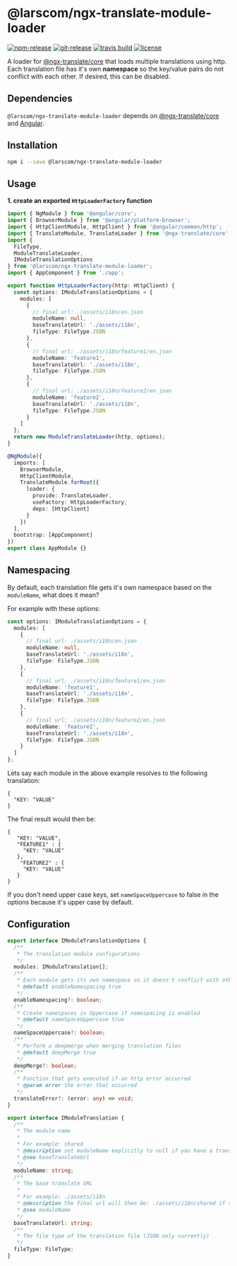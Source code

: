 # @larscom/ngx-translate-module-loader

[![npm-release](https://img.shields.io/npm/v/@larscom/ngx-translate-module-loader.svg?label=npm%20release)](https://www.npmjs.com/package/@larscom/ngx-translate-module-loader)
[![git-release](https://img.shields.io/github/tag/larscom/ngx-translate-module-loader.svg?label=git%20release)](https://www.npmjs.com/package/@larscom/ngx-translate-module-loader)
[![travis build](https://img.shields.io/travis/com/larscom/ngx-translate-module-loader/master.svg?label=build%20%28master%29)](https://travis-ci.com/larscom/ngx-translate-module-loader/builds)
[![license](https://img.shields.io/npm/l/@larscom/ngx-translate-module-loader.svg)](https://github.com/larscom/ngx-translate-module-loader/blob/master/LICENSE)

A loader for [@ngx-translate/core](https://github.com/ngx-translate/core) that loads multiple translations using http. Each translation file has it's own **namespace** so the key/value pairs do not conflict with each other. If desired, this can be disabled.

## Dependencies

`@larscom/ngx-translate-module-loader` depends on [@ngx-translate/core](https://github.com/ngx-translate/core) and [Angular](https://github.com/angular/angular).

## Installation

```bash
npm i --save @larscom/ngx-translate-module-loader
```

## Usage

**1. create an exported `HttpLoaderFactory` function**

```ts
import { NgModule } from '@angular/core';
import { BrowserModule } from '@angular/platform-browser';
import { HttpClientModule, HttpClient } from '@angular/common/http';
import { TranslateModule, TranslateLoader } from '@ngx-translate/core';
import {
  FileType,
  ModuleTranslateLoader,
  IModuleTranslationOptions
} from '@larscom/ngx-translate-module-loader';
import { AppComponent } from './app';

export function HttpLoaderFactory(http: HttpClient) {
  const options: IModuleTranslationOptions = {
    modules: [
      {
        // final url: ./assets/i18n/en.json
        moduleName: null,
        baseTranslateUrl: './assets/i18n',
        fileType: FileType.JSON
      },
      {
        // final url: ./assets/i18n/feature1/en.json
        moduleName: 'feature1',
        baseTranslateUrl: './assets/i18n',
        fileType: FileType.JSON
      },
      {
        // final url: ./assets/i18n/feature2/en.json
        moduleName: 'feature2',
        baseTranslateUrl: './assets/i18n',
        fileType: FileType.JSON
      }
    ]
  };
  return new ModuleTranslateLoader(http, options);
}

@NgModule({
  imports: [
    BrowserModule,
    HttpClientModule,
    TranslateModule.forRoot({
      loader: {
        provide: TranslateLoader,
        useFactory: HttpLoaderFactory,
        deps: [HttpClient]
      }
    })
  ],
  bootstrap: [AppComponent]
})
export class AppModule {}
```

## Namespacing

By default, each translation file gets it's own namespace based on the `moduleName`, what does it mean?

For example with these options:

```ts
const options: IModuleTranslationOptions = {
  modules: [
    {
      // final url: ./assets/i18n/en.json
      moduleName: null,
      baseTranslateUrl: './assets/i18n',
      fileType: FileType.JSON
    },
    {
      // final url: ./assets/i18n/feature1/en.json
      moduleName: 'feature1',
      baseTranslateUrl: './assets/i18n',
      fileType: FileType.JSON
    },
    {
      // final url: ./assets/i18n/feature2/en.json
      moduleName: 'feature2',
      baseTranslateUrl: './assets/i18n',
      fileType: FileType.JSON
    }
  ]
};
```

Lets say each module in the above example resolves to the following translation:

```
{
  "KEY: "VALUE"
}
```

The final result would then be:

```
{
   "KEY: "VALUE",
   "FEATURE1" : {
     "KEY: "VALUE"
   },
    "FEATURE2" : {
     "KEY: "VALUE"
   }
}
```

If you don't need upper case keys, set `nameSpaceUppercase` to false in the options because it's upper case by default.

## Configuration

```ts
export interface IModuleTranslationOptions {
  /**
   * The translation module configurations
   */
  modules: IModuleTranslation[];
  /**
   * Each module gets its own namespace so it doesn't conflict with other modules
   * @default enableNamespacing true
   */
  enableNamespacing?: boolean;
  /**
   * Create namespaces in Uppercase if namespacing is enabled
   * @default nameSpaceUppercase true
   */
  nameSpaceUppercase?: boolean;
  /**
   * Perform a deepmerge when merging translation files
   * @default deepMerge true
   */
  deepMerge?: boolean;
  /**
   * Function that gets executed if an http error occurred
   * @param error the error that occurred
   */
  translateError?: (error: any) => void;
}
```

```ts
export interface IModuleTranslation {
  /**
   * The module name
   *
   * For example: shared
   * @description set moduleName explicitly to null if you have a translate file at baseTranslateUrl level
   * @see baseTranslateUrl
   */
  moduleName: string;
  /**
   * The base translate URL
   *
   * For example: ./assets/i18n
   * @description the final url will then be: ./assets/i18n/shared if the moduleName is shared
   * @see moduleName
   */
  baseTranslateUrl: string;
  /**
   * The file type of the translation file (JSON only currently)
   */
  fileType: FileType;
}
```
